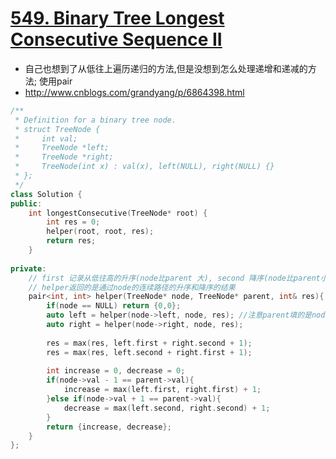 # [549. Binary Tree Longest Consecutive Sequence II](https://leetcode.com/problems/binary-tree-longest-consecutive-sequence-ii/description/)
* 自己也想到了从低往上遍历递归的方法,但是没想到怎么处理递增和递减的方法; 使用pair
* http://www.cnblogs.com/grandyang/p/6864398.html

```c++
/**
 * Definition for a binary tree node.
 * struct TreeNode {
 *     int val;
 *     TreeNode *left;
 *     TreeNode *right;
 *     TreeNode(int x) : val(x), left(NULL), right(NULL) {}
 * };
 */
class Solution {
public:
    int longestConsecutive(TreeNode* root) {
        int res = 0;
        helper(root, root, res);
        return res;
    }
    
private:
    // first 记录从低往高的升序(node比parent 大), second 降序(node比parent小)
    // helper返回的是通过node的连续路径的升序和降序的结果
    pair<int, int> helper(TreeNode* node, TreeNode* parent, int& res){
        if(node == NULL) return {0,0};
        auto left = helper(node->left, node, res); //注意parent填的是node
        auto right = helper(node->right, node, res);
        
        res = max(res, left.first + right.second + 1);
        res = max(res, left.second + right.first + 1);
        
        int increase = 0, decrease = 0;
        if(node->val - 1 == parent->val){
            increase = max(left.first, right.first) + 1;
        }else if(node->val + 1 == parent->val){
            decrease = max(left.second, right.second) + 1;
        }
        return {increase, decrease};
    }
};

```
